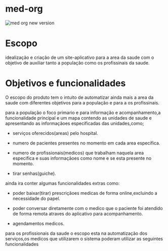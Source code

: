 # med-org


![med org new version](https://github.com/user-attachments/assets/c8dfc841-4206-4ea3-8bee-9a7e3ed112aa)


# Escopo

idealização e criação de um site-aplicativo para a area da saude com o objetivo de auxiliar tanto a população como os profissinais da saude.


# Objetivos e funcionalidades

O escopo do produto tem o intuito de automatizar ainda mais a area da saude com diferentes objetivos para a população e para a os profissinais.

para a população o foco primario e para informação e acompanhamento,a funcionalidade principal e um mapa contendo as unidades de saude e apresentando as informaçãoes especificadas das unidades,como;

- serviços oferecidos(areas) pelo hospital.

- numero de pacientes presentes no momento em cada area especifica.

- numero de profissionais(medicos) que trabalham naquela area especifica e suas informaçãoes como nome e se esta presente no momento.

- tirar senhas(guiche).

ainda ira conter algumas funcionalidades extras como:

- poder baixar(tirar) prescriçãoes medicas de forma online,excluindo a necessidade do papel.

- poder conversar diretamente com o medico que o paciente foi atendido de forma remota atraves do aplicativo para acompanhamento.

- agendamentos medicos.



para os profissionais da saude o escopo esta na automatização dos serviços,os medicos que utilizarem o sistema poderam utilizar as seguintes funcionalidades 



